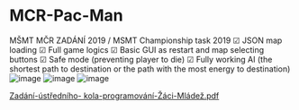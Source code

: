 # MCR-Pac-Man
MŠMT MČR ZADÁNÍ 2019 / MSMT Championship task 2019
☑ JSON map loading
☑ Full game logics
☑ Basic GUI as restart and map selecting buttons
☑ Safe mode (preventing player to die)
☑ Fully working AI (the shortest path to destination or the path with  the most energy to destination)
![image](https://user-images.githubusercontent.com/26182195/177795703-130ff063-7337-43c2-8cc3-092173e95f89.png)
![image](https://user-images.githubusercontent.com/26182195/177795952-7e6c8adb-7af0-447c-9d72-aac72be289c7.png)
![image](https://user-images.githubusercontent.com/26182195/177796030-876668d4-74c7-4ece-bb0c-5be65a40fc81.png)

[Zadání-ústředního- kola-programování-Žáci-Mládež.pdf](https://github.com/Empatixx/MCR-Pac-Man/files/9064518/Zadani-ustredniho-.kola-programovani-Zaci-Mladez.pdf)
